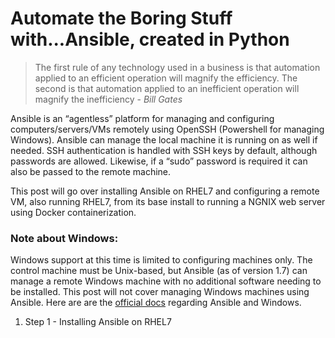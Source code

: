 # Automate the Boring Stuff with...Ansible, created in Python
>  The first rule of any technology used in a business is that automation applied to an efficient operation will magnify the efficiency. The second is that automation applied to an inefficient operation will magnify the inefficiency - _Bill Gates_

Ansible is an “agentless” platform for managing and configuring computers/servers/VMs remotely using OpenSSH (Powershell for managing Windows). Ansible can manage the local machine it is running on as well if needed. SSH authentication is handled with SSH keys by default, although passwords are allowed. Likewise, if a “sudo” password is required it can also be passed to the remote machine.

This post will go over installing Ansible on RHEL7 and configuring a remote VM, also running RHEL7, from its base install to running a NGNIX web server using Docker containerization.

### Note about Windows:
Windows support at this time is limited to configuring machines only. The control machine must be Unix-based, but Ansible (as of version 1.7) can manage a remote Windows machine with no additional software needing to be installed. This post will not cover managing Windows machines using Ansible. Here are are the [official docs](http://docs.ansible.com/ansible/intro_windows.html) regarding Ansible and Windows.

1.  Step 1 - Installing Ansible on RHEL7

